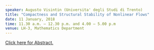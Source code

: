 ```yaml
---
speaker: Augusto Visintin (Universita' degli Studi di Trento)
title: "Compactness and Structural Stability of Nonlinear Flows"
date: 11 January, 2018
time: 11.30 a.m. – 12.30 p.m. and 4.00 – 5.00 p.m
venue: LH-3, Mathematics Department
---
```


<a href="Fitzpatrick-2018(abstract).pdf">Click here for Abstract.</a>
